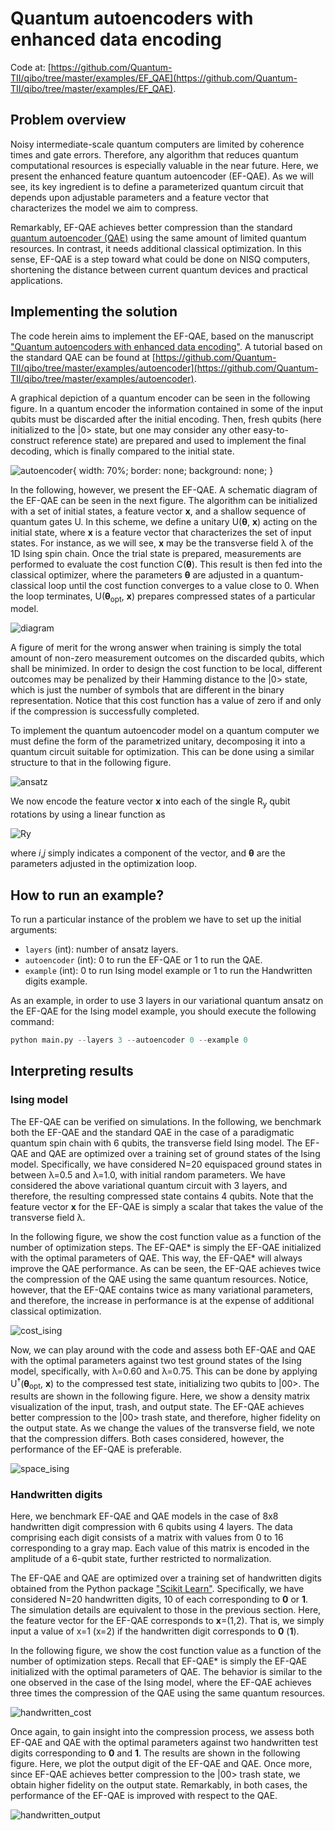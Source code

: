 # Quantum autoencoders with enhanced data encoding

Code at: [https://github.com/Quantum-TII/qibo/tree/master/examples/EF_QAE](https://github.com/Quantum-TII/qibo/tree/master/examples/EF_QAE).

## Problem overview

Noisy intermediate-scale quantum computers are limited by coherence times and gate errors. Therefore, any algorithm that reduces quantum computational resources is especially valuable in the near future. Here, we present the enhanced feature quantum autoencoder (EF-QAE). As we will see, its key ingredient is to define a parameterized quantum circuit that depends upon adjustable parameters and a feature vector that characterizes the model we aim to compress. 

Remarkably, EF-QAE achieves better compression than the standard [quantum autoencoder (QAE)](https://iopscience.iop.org/article/10.1088/2058-9565/aa8072) using the same amount of limited quantum resources. In contrast, it needs additional classical optimization.  In this sense, EF-QAE is a step toward what could be done on NISQ computers, shortening the distance between current quantum devices and practical applications.

## Implementing the solution

The code herein aims to implement the EF-QAE, based on the manuscript ["Quantum autoencoders with enhanced data encoding"](https://arxiv.org/abs/2010.?????). A tutorial based on the standard QAE can be found at [https://github.com/Quantum-TII/qibo/tree/master/examples/autoencoder](https://github.com/Quantum-TII/qibo/tree/master/examples/autoencoder).

A graphical depiction of a quantum encoder can be seen in the following figure. In a quantum encoder the information contained in some of the input qubits must be discarded after the initial encoding. Then, fresh qubits (here initialized to the |0> state, but one may consider any other easy-to-construct reference state) are prepared and used to implement the final decoding, which is finally compared to the initial state.

![autoencoder](images/autoencoder.png){
  width: 70%;
  border: none;
  background: none;
}

In the following, however, we present the EF-QAE. A schematic diagram of the EF-QAE can be seen in the next figure. The algorithm can be initialized with a set of initial states, a feature vector **x**, and a shallow sequence of quantum gates U. In this scheme, we define a unitary U(**θ**, **x**) acting on the initial state, where **x** is a feature vector that characterizes the set of input states. For instance, as we will see, **x** may be the transverse field λ of the 1D Ising spin chain. Once the trial state is prepared, measurements are performed to evaluate the cost function C(**θ**). This result is then fed into the classical optimizer, where the parameters **θ** are adjusted in a quantum-classical loop until the cost function converges to a value close to 0. When the loop terminates, U(**θ**<sub>opt</sub>, **x**) prepares compressed states of a particular model.

![diagram](images/diagram.png)

A figure of merit for the wrong answer when training is simply the total amount of non-zero measurement outcomes on the discarded qubits, which shall be minimized. In order to design the cost function to be local, different outcomes may be penalized by their Hamming distance to the |0> state, which is just the number of symbols that are different in the binary representation. Notice that this cost function has a value of zero if and only if the compression is successfully completed.

To implement the quantum autoencoder model on a quantum computer we must define the form of the parametrized unitary, decomposing it into a quantum circuit suitable for optimization. This can be done using a similar structure to that in the following figure.

![ansatz](images/ansatz.png)

We now encode the feature vector **x** into each of the single R<sub>y</sub> qubit rotations by using a linear function as

![Ry](images/Ry.png)

where *i*,*j* simply indicates a component of the vector, and **θ** are the parameters adjusted in the optimization loop.

## How to run an example?

To run a particular instance of the problem we have to set up the initial
arguments:
- `layers` (int): number of ansatz layers.
- `autoencoder` (int): 0 to run the EF-QAE or 1 to run the QAE.
- `example` (int): 0 to run Ising model example or 1 to run the Handwritten digits example.

As an example, in order to use 3 layers in our variational quantum ansatz on the EF-QAE for the Ising model example,
you should execute the following command:

```python
python main.py --layers 3 --autoencoder 0 --example 0
```

## Interpreting results

### Ising model

The EF-QAE can be verified on simulations. In the following, we benchmark both the EF-QAE and the standard QAE in the case of a paradigmatic quantum spin chain with 6 qubits, the transverse field Ising model. The EF-QAE and QAE are optimized over a training set of ground states of the Ising model. Specifically, we have considered N=20 equispaced ground states in between λ=0.5 and λ=1.0, with initial random parameters. We have considered the above variational quantum circuit with 3 layers, and therefore, the resulting compressed state contains 4 qubits. Note that the feature vector **x** for the EF-QAE is simply a scalar that takes the value of the transverse field λ.

In the following figure, we show the cost function value as a function of the number of optimization steps. The EF-QAE* is simply the EF-QAE initialized with the optimal parameters of QAE. This way, the EF-QAE* will always improve the QAE performance. As can be seen, the EF-QAE achieves twice the compression of the QAE using the same quantum resources. Notice, however, that the EF-QAE contains twice as many variational parameters, and therefore, the increase in performance is at the expense of additional classical optimization.

![cost_ising](images/cost_ising.png)

Now, we can play around with the code and assess both EF-QAE and QAE with the optimal parameters against two test ground states of the Ising model, specifically, with λ=0.60 and λ=0.75. This can be done by applying U<sup>†</sup>(**θ**<sub>opt</sub>, **x**) to the compressed test state, initializing two qubits to |00>. The results are shown in the following figure. Here, we show a density matrix visualization of the input, trash, and output state. The EF-QAE achieves better compression to the |00> trash state, and therefore, higher fidelity on the output state. As we change the values of the transverse field, we note that the compression differs. Both cases considered, however, the performance of the EF-QAE is preferable.

![space_ising](images/space_ising.png)

### Handwritten digits

Here, we benchmark EF-QAE and QAE models in the case of 8x8 handwritten digit compression with 6 qubits using 4 layers. The data comprising each digit consists of a matrix with values from 0 to 16 corresponding to a gray map. Each value of this matrix is encoded in the amplitude of a 6-qubit state, further restricted to normalization.

The EF-QAE and QAE are optimized over a training set of handwritten digits obtained from the Python package ["Scikit Learn"](https://scikit-learn.org/stable/modules/generated/sklearn.datasets.load_digits.html). Specifically, we have considered N=20 handwritten digits, 10 of each corresponding to **0** or **1**. The simulation details are equivalent to those in the previous section. Here, the feature vector for the EF-QAE corresponds to **x**=(1,2). That is, we simply input a value of x=1 (x=2) if the handwritten digit corresponds to **0** (**1**).

In the following figure, we show the cost function value as a function of the number of optimization steps. Recall that EF-QAE* is simply the EF-QAE initialized with the optimal parameters of QAE. The behavior is similar to the one observed in the case of the Ising model, where the EF-QAE achieves three times the compression of the QAE using the same quantum resources.

![handwritten_cost](images/handwritten_cost.png)

Once again, to gain insight into the compression process, we assess both EF-QAE and QAE with the optimal parameters against two handwritten test digits corresponding to **0** and **1**. The results are shown in the following figure. Here, we plot the output digit of the EF-QAE and QAE. Once more, since EF-QAE achieves better compression to the |00> trash state, we obtain higher fidelity on the output state. Remarkably, in both cases, the performance of the EF-QAE is improved with respect to the QAE.

![handwritten_output](images/handwritten_output.png)
